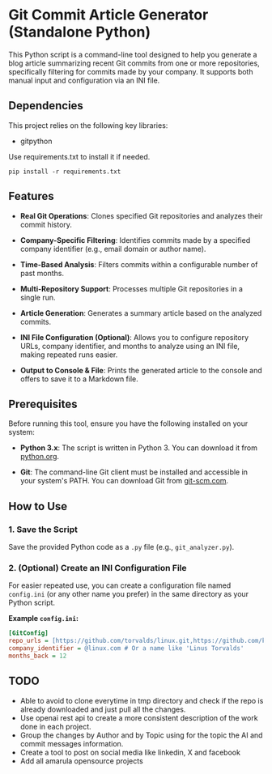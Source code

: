 # Git Commit Article Generator (Standalone Python)

This Python script is a command-line tool designed to help you generate a blog article summarizing recent Git commits from one or more repositories, specifically filtering for commits made by your company. It supports both manual input and configuration via an INI file.

## Dependencies

This project relies on the following key libraries:

* gitpython

Use requirements.txt to install it if needed.

```
pip install -r requirements.txt

```

## Features

* **Real Git Operations**: Clones specified Git repositories and analyzes their commit history.

* **Company-Specific Filtering**: Identifies commits made by a specified company identifier (e.g., email domain or author name).

* **Time-Based Analysis**: Filters commits within a configurable number of past months.

* **Multi-Repository Support**: Processes multiple Git repositories in a single run.

* **Article Generation**: Generates a summary article based on the analyzed commits.

* **INI File Configuration (Optional)**: Allows you to configure repository URLs, company identifier, and months to analyze using an INI file, making repeated runs easier.

* **Output to Console & File**: Prints the generated article to the console and offers to save it to a Markdown file.

## Prerequisites

Before running this tool, ensure you have the following installed on your system:

* **Python 3.x**: The script is written in Python 3. You can download it from [python.org](https://www.python.org/downloads/).

* **Git**: The command-line Git client must be installed and accessible in your system's PATH. You can download Git from [git-scm.com](https://git-scm.com/downloads).

## How to Use

### 1. Save the Script

Save the provided Python code as a `.py` file (e.g., `git_analyzer.py`).

### 2. (Optional) Create an INI Configuration File

For easier repeated use, you can create a configuration file named `config.ini` (or any other name you prefer) in the same directory as your Python script.

**Example `config.ini`:**

```ini
[GitConfig]
repo_urls = [https://github.com/torvalds/linux.git,https://github.com/kubernetes/kubernetes.git](https://github.com/torvalds/linux.git,https://github.com/kubernetes/kubernetes.git)
company_identifier = @linux.com # Or a name like 'Linus Torvalds'
months_back = 12
```

## TODO

- Able to avoid to clone everytime in tmp directory and check if the repo is already downloaded and just pull all the changes.
- Use openai rest api to create a more consistent description of the work done in each project.
- Group the changes by Author and by Topic using for the topic the AI and commit messages information.
- Create a tool to post on social media like linkedin, X and facebook
- Add all amarula opensource projects
